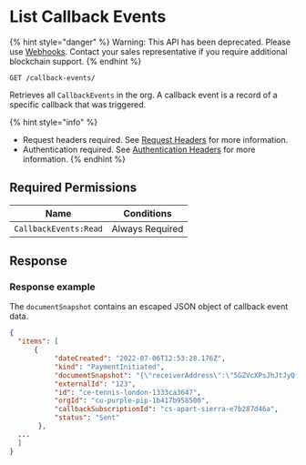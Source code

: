 # List Callback Events

&#x20;&#x20;

{% hint style="danger" %}
Warning: This API has been deprecated.  Please use [Webhooks](../../../webhooks/).  Contact your sales representative if you require additional blockchain support. &#x20;
{% endhint %}

&#x20;

`GET /callback-events/`

Retrieves all `CallbackEvents` in the org. A callback event is a record of a specific callback that was triggered.

{% hint style="info" %}
* Request headers required. See [Request Headers](../../../../advanced-topics/authentication/request-headers.md) for more information.
* Authentication required. See [Authentication Headers](../../../../advanced-topics/authentication/request-headers.md#authentication-headers) for more information.
{% endhint %}

## Required Permissions

| Name                  | Conditions      |
| --------------------- | --------------- |
| `CallbackEvents:Read` | Always Required |

## Response <a href="#response" id="response"></a>

### Response example <a href="#response-example" id="response-example"></a>

The `documentSnapshot` contains an escaped JSON object of callback event data.

```json
{
  "items": [
      {
           "dateCreated": "2022-07-06T12:53:28.176Z",
           "kind": "PaymentInitiated",
           "documentSnapshot": "{\"receiverAddress\":\"5GZVcXPsJhJtJyQf3qVLw4kYi9KUV2SjNQS6PhyhjgV7\",\"note\":\"TEST-amount-5-1657112007850\",\"amount\":\"0.0011\",\"assetSymbol\":\"SOL\",\"dateCreated\":\"2022-07-06T12:53:27.891Z\",\"receiver\":{\"kind\":\"BlockchainWalletAddress\",\"address\":\"5GZVcXPsJhJtJyQf3qVLw4kYi9KUV2SjNQS6PhyhjgV7\"},\"initiator\":{\"kind\":\"Employee\",\"orgId\":\"cu-purple-pip-1b417b958500\",\"employeeId\":\"ce-early-violet-703a68145bca\"},\"assetAccountId\":\"aa-muppet-crazy-b2fa6ab7a8\",\"id\":\"pa-saturn-lion-bfc5b80210\",\"orgId\":\"cu-purple-pip-1b417b958500\",\"status\":\"Initiated\"}",
           "externalId": "123",
           "id": "ce-tennis-london-1333ca3647",
           "orgId": "cu-purple-pip-1b417b958500",
           "callbackSubscriptionId": "cs-apart-sierra-e7b287d46a",
           "status": "Sent"
       },
  ...
  ]
}
```
